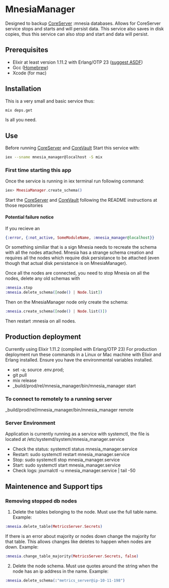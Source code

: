 # MnesiaManager
Designed to backup [CoreServer](https://github.com/SullysMustyRuby/CoreServer) :mnesia databases. 
Allows for CoreServer service stops and starts and will persist data.
This service also saves in disk copies, thus this service can also stop and start and data will persist.

## Prerequisites
* Elixir at least version 1.11.2 with Erlang/OTP 23 ([suggest ASDF](https://asdf-vm.com/))
* Gcc ([Homebrew](https://formulae.brew.sh/formula/gcc#default))
* Xcode (for mac) 

## Installation
This is a very small and basic service thus:
```bash
mix deps.get
``` 
Is all you need.

## Use
Before running [CoreServer](https://github.com/SullysMustyRuby/CoreServer) and [CoreVault](https://github.com/SullysMustyRuby/CoreVault)
Start this service with:
```bash
iex --sname mnesia_manager@localhost -S mix
```

### First time starting this app
Once the service is running in iex terminal run following command:
```elixir
iex> MnesiaManager.create_schema()
```
Start the [CoreServer](https://github.com/SullysMustyRuby/CoreServer) and [CoreVault](https://github.com/SullysMustyRuby/CoreVault)
following the README instructions at those repositories 

#### Potential failure notice
If you recieve an 
```elixir
{:error, {:not_active, SomeModuleName, :mnesia_manager@localhost}}
```
Or something similiar that is a sign Mnesia needs to recreate the schema with all the nodes attached. Mnesia has a strange schema creation and requires all the nodes which require disk persistance to be attached (even though that actual disk persistance is on MnesiaManager).

Once all the nodes are connected, you need to stop Mnesia on all the nodes, delete any old schemas with
```elixir
:mnesia.stop
:mnesia.delete_schema([node() | Node.list])
```

Then on the MnesiaManager node only create the schema:
```elixir
:mnesia.create_schema([node() | Node.list()])
```

Then restart :mnesia on all nodes.

## Production deployment
Currently using Elixir 1.11.2 (compiled with Erlang/OTP 23)
For production deployment run these commands in a Linux or Mac machine with Elixir and Erlang installed.
Ensure you have the environmental variables installed.

- set -a; source .env.prod;
- git pull
- mix release
- _build/prod/rel/mnesia_manager/bin/mnesia_manager start

### To connect to remotely to a running server
_build/prod/rel/mnesia_manager/bin/mnesia_manager remote

### Server Environment
Application is currently running as a service with systemctl, the file is located at /etc/systemd/system/mnesia_manager.service
- Check the status: systemctl status mnesia_manager.service
- Restart: sudo systemctl restart mnesia_manager.service
- Stop: sudo systemctl stop mnesia_manager.service
- Start: sudo systemctl start mnesia_manager.service
- Check logs: journalctl -u mnesia_manager.service | tail -50

## Maintenence and Support tips

### Removing stopped db nodes 

1. Delete the tables belonging to the node. Must use the full table name.
Example:
```elixir
:mnesia.delete_table(MetricsServer.Secrets)
```
If there is an error about majority or nodes down change the majority for that table. This allows changes like deletes to happen when nodes are down.
Example:
```elixir
:mnesia.change_table_majority(MetricsServer.Secrets, false)
```
2. Delete the node schema. Must use quotes around the string when the node has an ip address in the name.
Example:
```elixir
:mnesia.delete_schema(:"metrics_server@ip-10-11-198")
```